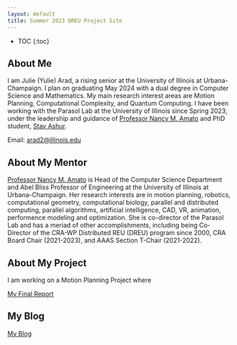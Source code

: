 ```yaml
---
layout: default
title: Summer 2023 DREU Project Site
---
```


* TOC
{:toc}

## About Me

I am Julie (Yulie) Arad, a rising senior at the University of Illinois at Urbana-Champaign. I plan on graduating May 2024 with a dual degree in Computer Science and Mathematics. My main research interest areas are Motion Planning, Computational Complexity, and Quantum Computing. I have been working with the Parasol Lab at the University of Illinois since Spring 2023, under the leadership and guidance of [Professor Nancy M. Amato](https://cs.illinois.edu/about/people/faculty/namato) and PhD student, [Stav Ashur](https://publish.illinois.edu/stav-ashur/). 

Email: arad2@illinois.edu

## About My Mentor

[Professor Nancy M. Amato](https://cs.illinois.edu/about/people/faculty/namato) is Head of the Computer Science Department and Abel Bliss Professor of Engineering at the University of Illinois at Urbana-Champaign. Her research interests are in motion planning, robotics, computational geometry, computational biology, parallel and distributed computing, parallel algorithms, artificial intelligence, CAD, VR, animation, performence modeling and optimization. She is co-director of the Parasol Lab and has a meriad of other accomplishments, including being Co-Director of the CRA-WP Distributed REU (DREU) program since 2000, CRA Board Chair (2021-2023), and AAAS Section T-Chair (2021-2022). 

## About My Project

I am working on a Motion Planning Project where 

[My Final Report](files/finalreport.pdf)

## My Blog

[My Blog](blog.html)
